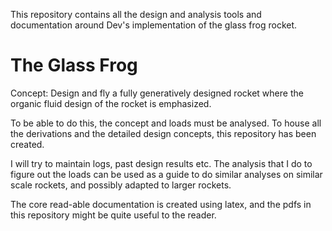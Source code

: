 This repository contains all the design and analysis tools and documentation around Dev's implementation of the glass frog rocket.

# The Glass Frog

Concept: Design and fly a fully generatively designed rocket where the organic fluid design of the rocket is emphasized.

To be able to do this, the concept and loads must be analysed. To house all the derivations and the detailed design concepts, this repository has been created.

I will try to maintain logs, past design results etc.
The analysis that I do to figure out the loads can be used as a guide to do similar analyses on similar scale rockets, and possibly adapted to larger rockets.

The core read-able documentation is created using latex, and the pdfs in this repository might be quite useful to the reader. 
